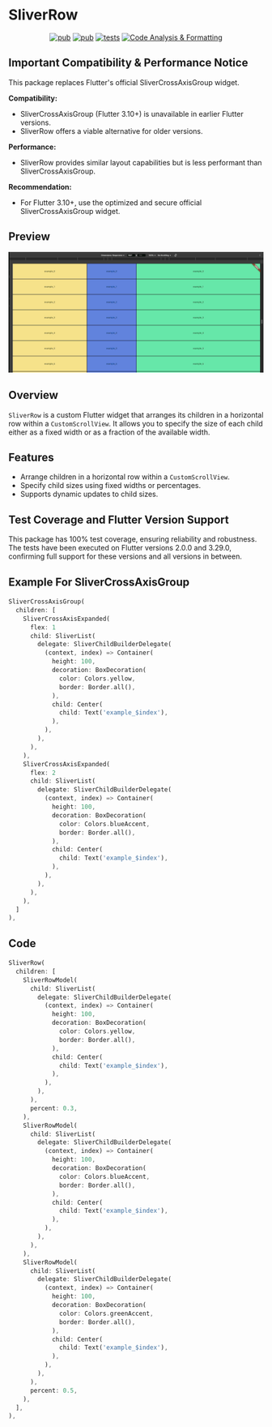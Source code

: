 # SliverRow
<p align="center">
  <a href="https://pub.dev/packages/custom_sliver_row"><img src="https://img.shields.io/pub/v/custom_sliver_row" alt="pub"></a>
  <a href="https://app.codecov.io/github/DemienIlnutskiy/flutter_custom_sliver_row"><img src="https://img.shields.io/codecov/c/github/DemienIlnutskiy/flutter_custom_sliver_row" alt="pub"></a>
  <a href="https://github.com/DemienIlnutskiy/flutter_custom_sliver_row/actions/workflows/generate_code_coverate.yaml"><img src="https://img.shields.io/github/actions/workflow/status/DemienIlnutskiy/flutter_custom_sliver_row/generate_code_coverate.yaml?event=push&branch=main&label=tests&logo=github" alt="tests"></a>
  <a href="https://github.com/DemienIlnutskiy/flutter_custom_sliver_row/actions/workflows/ci.yaml">
    <img src="https://img.shields.io/github/actions/workflow/status/DemienIlnutskiy/flutter_custom_sliver_row/ci.yaml?event=pull_request&label=Code%20Analysis%20%26%20Formatting&logo=github" 
        alt="Code Analysis & Formatting">
  </a>
</p>

## Important Compatibility & Performance Notice

This package replaces Flutter's official SliverCrossAxisGroup widget.

**Compatibility:**

*   SliverCrossAxisGroup (Flutter 3.10+) is unavailable in earlier Flutter versions.
*   SliverRow offers a viable alternative for older versions.

**Performance:**

*   SliverRow provides similar layout capabilities but is less performant than SliverCrossAxisGroup.

**Recommendation:**

*   For Flutter 3.10+, use the optimized and secure official SliverCrossAxisGroup widget.

## Preview

<a href="https://github.com/DemienIlnutskiy/flutter_custom_sliver_row/blob/main/assets/read_me/preview.gif">
  <img src="https://raw.githubusercontent.com/DemienIlnutskiy/flutter_custom_sliver_row/main/assets/read_me/preview.gif" alt="preview">
</a>

## Overview

`SliverRow` is a custom Flutter widget that arranges its children in a horizontal row within a `CustomScrollView`. It allows you to specify the size of each child either as a fixed width or as a fraction of the available width.

## Features

- Arrange children in a horizontal row within a `CustomScrollView`.
- Specify child sizes using fixed widths or percentages.
- Supports dynamic updates to child sizes.


## Test Coverage and Flutter Version Support

This package has 100% test coverage, ensuring reliability and robustness. The tests have been executed on Flutter versions 2.0.0 and 3.29.0, confirming full support for these versions and all versions in between.

## Example For SliverCrossAxisGroup

```dart
SliverCrossAxisGroup(
  children: [
    SliverCrossAxisExpanded(
      flex: 1
      child: SliverList(
        delegate: SliverChildBuilderDelegate(
          (context, index) => Container(
            height: 100,
            decoration: BoxDecoration(
              color: Colors.yellow,
              border: Border.all(),
            ),
            child: Center(
              child: Text('example_$index'),
            ),
          ),
        ),
      ),
    ),
    SliverCrossAxisExpanded(
      flex: 2
      child: SliverList(
        delegate: SliverChildBuilderDelegate(
          (context, index) => Container(
            height: 100,
            decoration: BoxDecoration(
              color: Colors.blueAccent,
              border: Border.all(),
            ),
            child: Center(
              child: Text('example_$index'),
            ),
          ),
        ),
      ),
    ),
  ]
),
```

## Code

```dart
SliverRow(
  children: [
    SliverRowModel(
      child: SliverList(
        delegate: SliverChildBuilderDelegate(
          (context, index) => Container(
            height: 100,
            decoration: BoxDecoration(
              color: Colors.yellow,
              border: Border.all(),
            ),
            child: Center(
              child: Text('example_$index'),
            ),
          ),
        ),
      ),
      percent: 0.3,
    ),
    SliverRowModel(
      child: SliverList(
        delegate: SliverChildBuilderDelegate(
          (context, index) => Container(
            height: 100,
            decoration: BoxDecoration(
              color: Colors.blueAccent,
              border: Border.all(),
            ),
            child: Center(
              child: Text('example_$index'),
            ),
          ),
        ),
      ),
    ),
    SliverRowModel(
      child: SliverList(
        delegate: SliverChildBuilderDelegate(
          (context, index) => Container(
            height: 100,
            decoration: BoxDecoration(
              color: Colors.greenAccent,
              border: Border.all(),
            ),
            child: Center(
              child: Text('example_$index'),
            ),
          ),
        ),
      ),
      percent: 0.5,
    ),
  ],
),
```